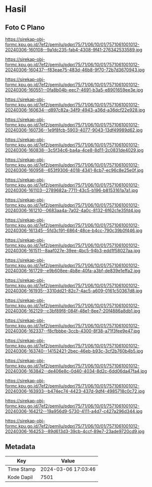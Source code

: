 # Hasil

## Foto C Plano

https://sirekap-obj-formc.kpu.go.id/7ef2/pemilu/pdpr/75/71/06/10/01/7571061001012-20240306-160108--9a1dc235-fab4-4308-9f41-276342533589.jpg

https://sirekap-obj-formc.kpu.go.id/7ef2/pemilu/pdpr/75/71/06/10/01/7571061001012-20240306-160437--f83eae75-483d-46b8-9f70-72b7d3670943.jpg

https://sirekap-obj-formc.kpu.go.id/7ef2/pemilu/pdpr/75/71/06/10/01/7571061001012-20240306-160551--0fa8b04b-eec7-4691-b3a5-e8901659ee3e.jpg

https://sirekap-obj-formc.kpu.go.id/7ef2/pemilu/pdpr/75/71/06/10/01/7571061001012-20240306-160634--d897c82a-34f9-4943-a36d-a36dcf22e928.jpg

https://sirekap-obj-formc.kpu.go.id/7ef2/pemilu/pdpr/75/71/06/10/01/7571061001012-20240306-160736--1e9f8fcb-5903-4077-9043-13df49989d62.jpg

https://sirekap-obj-formc.kpu.go.id/7ef2/pemilu/pdpr/75/71/06/10/01/7571061001012-20240306-160838--3c5f34c6-ba4a-4ce8-8d11-2c0831de4029.jpg

https://sirekap-obj-formc.kpu.go.id/7ef2/pemilu/pdpr/75/71/06/10/01/7571061001012-20240306-160958--653f9306-4018-4341-8cb7-ec96c8e25e0f.jpg

https://sirekap-obj-formc.kpu.go.id/7ef2/pemilu/pdpr/75/71/06/10/01/7571061001012-20240306-161103--2789682a-7711-43c5-b196-b8153161a7a1.jpg

https://sirekap-obj-formc.kpu.go.id/7ef2/pemilu/pdpr/75/71/06/10/01/7571061001012-20240306-161210--0683aa4a-7a02-4a0c-8132-6f62c1e35fd4.jpg

https://sirekap-obj-formc.kpu.go.id/7ef2/pemilu/pdpr/75/71/06/10/01/7571061001012-20240306-161345--5fd3c191-6864-48ce-b4cc-790c39b0f446.jpg

https://sirekap-obj-formc.kpu.go.id/7ef2/pemilu/pdpr/75/71/06/10/01/7571061001012-20240306-161511--8aaf027e-39ee-4bc5-94b3-edd1f58027aa.jpg

https://sirekap-obj-formc.kpu.go.id/7ef2/pemilu/pdpr/75/71/06/10/01/7571061001012-20240306-161729--e9b608ee-4b8e-40fa-a3bf-de839e1effa2.jpg

https://sirekap-obj-formc.kpu.go.id/7ef2/pemilu/pdpr/75/71/06/10/01/7571061001012-20240306-161935--3310dd21-82c7-4ac5-a609-0161c50367d8.jpg

https://sirekap-obj-formc.kpu.go.id/7ef2/pemilu/pdpr/75/71/06/10/01/7571061001012-20240306-162129--c3bf89f8-084f-48e1-8ee7-20f4886a8db1.jpg

https://sirekap-obj-formc.kpu.go.id/7ef2/pemilu/pdpr/75/71/06/10/01/7571061001012-20240306-162337--f8cfbbbe-3ccb-4300-8f38-a71f3fee9e47.jpg

https://sirekap-obj-formc.kpu.go.id/7ef2/pemilu/pdpr/75/71/06/10/01/7571061001012-20240306-163740--14152421-2bec-46eb-b93c-3cf2b760b4b5.jpg

https://sirekap-obj-formc.kpu.go.id/7ef2/pemilu/pdpr/75/71/06/10/01/7571061001012-20240306-163842--de406e8c-0d40-4034-8d2c-6dd06da47fa4.jpg

https://sirekap-obj-formc.kpu.go.id/7ef2/pemilu/pdpr/75/71/06/10/01/7571061001012-20240306-163933--b474ec74-4423-437d-9df4-4985718c0c72.jpg

https://sirekap-obj-formc.kpu.go.id/7ef2/pemilu/pdpr/75/71/06/10/01/7571061001012-20240306-164212--19a956d9-5730-4111-a4d7-c427a296d344.jpg

https://sirekap-obj-formc.kpu.go.id/7ef2/pemilu/pdpr/75/71/06/10/01/7571061001012-20240306-164253--89d613d3-39cb-4ccf-89e7-23ade9720cd9.jpg


## Metadata

| Key        | Value               |
| ---------- | ------------------- |
| Time Stamp | 2024-03-06 17:03:46 |
| Kode Dapil | 7501                |



